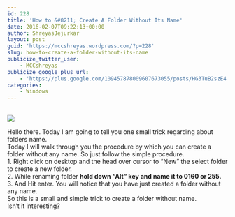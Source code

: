 ```yaml
---
id: 228
title: 'How to &#8211; Create A Folder Without Its Name'
date: 2016-02-07T09:22:13+00:00
author: ShreyasJejurkar
layout: post
guid: 'https://mccshreyas.wordpress.com/?p=228'
slug: how-to-create-a-folder-without-its-name
publicize_twitter_user:
    - MCCshreyas
publicize_google_plus_url:
    - 'https://plus.google.com/109457878009607673055/posts/HG3TuB2szE4'
categories:
    - Windows
---
```


[](http://mccshreyas.files.wordpress.com/2016/02/savedpicture-20162714543.png)

[  
 ![](http://mccshreyas.files.wordpress.com/2016/02/savedpicture-20162714543.png?w=700)](http://mccshreyas.files.wordpress.com/2016/02/savedpicture-20162714543.png)

[  ](http://mccshreyas.files.wordpress.com/2016/02/savedpicture-20162714543.png)Hello there. Today I am going to tell you one small trick regarding about folders name.  
Today I will walk through you the procedure by which you can create a folder without any name. So just follow the simple procedure.  
1\. Right click on desktop and the head over cursor to “New” the select folder to create a new folder.  
2\. While renaming folder **hold down “Alt” key and name it to 0160 or 255.**  
3\. And Hit enter. You will notice that you have just created a folder without any name.  
So this is a small and simple trick to create a folder without name.  
Isn’t it interesting?
